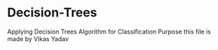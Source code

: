# Decision-Trees
Applying Decision Trees Algorithm for Classification Purpose
this file is made by Vikas Yadav

